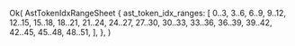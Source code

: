 Ok(
    AstTokenIdxRangeSheet {
        ast_token_idx_ranges: [
            0..3,
            3..6,
            6..9,
            9..12,
            12..15,
            15..18,
            18..21,
            21..24,
            24..27,
            27..30,
            30..33,
            33..36,
            36..39,
            39..42,
            42..45,
            45..48,
            48..51,
        ],
    },
)